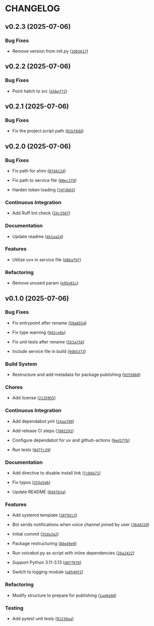 # CHANGELOG


## v0.2.3 (2025-07-06)

### Bug Fixes

- Remove version from init.py
  ([`10b5617`](https://github.com/IAmTheMitchell/discord-voicebot/commit/10b5617563de1eaf12122951dde9ac59795aa38f))


## v0.2.2 (2025-07-06)

### Bug Fixes

- Point hatch to src
  ([`a5bef72`](https://github.com/IAmTheMitchell/discord-voicebot/commit/a5bef729d7e2c502b2fcb10660ed9dcd7e89e6f7))


## v0.2.1 (2025-07-06)

### Bug Fixes

- Fix the project.script path
  ([`01bf8dd`](https://github.com/IAmTheMitchell/discord-voicebot/commit/01bf8dd6f50a451a9a5e34c4bbc0e00a47685212))


## v0.2.0 (2025-07-06)

### Bug Fixes

- Fix path for shim
  ([`07d412d`](https://github.com/IAmTheMitchell/discord-voicebot/commit/07d412d19789106c5be8b4d74ca7ee2a8ccd18a7))

- Fix path to service file
  ([`00ec1f8`](https://github.com/IAmTheMitchell/discord-voicebot/commit/00ec1f837bb48f86c0f57ade84315ef564429603))

- Harden token loading
  ([`7dfdb65`](https://github.com/IAmTheMitchell/discord-voicebot/commit/7dfdb651ee42c83804b0bf384e106c9c88dfc03a))

### Continuous Integration

- Add Ruff lint check
  ([`24c3507`](https://github.com/IAmTheMitchell/discord-voicebot/commit/24c35075f19100fc2acc3b57a8e564e12ba92258))

### Documentation

- Update readme
  ([`4b1aa24`](https://github.com/IAmTheMitchell/discord-voicebot/commit/4b1aa243fe94e9a9b44baa08b4bf0f2541b5110c))

### Features

- Utilize uvx in service file
  ([`d8baf9f`](https://github.com/IAmTheMitchell/discord-voicebot/commit/d8baf9f341304de384e5377fa0e65806678d7688))

### Refactoring

- Remove unused param
  ([`e95e81c`](https://github.com/IAmTheMitchell/discord-voicebot/commit/e95e81c9634ffa53c1749a811d6511c565f7588e))


## v0.1.0 (2025-07-06)

### Bug Fixes

- Fix entrypoint after rename
  ([`59a6554`](https://github.com/IAmTheMitchell/discord-voicebot/commit/59a65545a933f834cd84c9a100c7316bbd933af2))

- Fix type warning
  ([`942ce8e`](https://github.com/IAmTheMitchell/discord-voicebot/commit/942ce8e4c61fb6585312e13f9ea3bf966d336326))

- Fix unit tests after rename
  ([`553a75b`](https://github.com/IAmTheMitchell/discord-voicebot/commit/553a75b314d7f4ed9ca010c7b3491e58c8d5ffbc))

- Include service file in build
  ([`9db5373`](https://github.com/IAmTheMitchell/discord-voicebot/commit/9db5373f38b9ab906e95a3d240134baa7bde56ab))

### Build System

- Restructure and add metadata for package publishing
  ([`92556b8`](https://github.com/IAmTheMitchell/discord-voicebot/commit/92556b8976343c80520a2ed04f6cae7dfeb8c9ff))

### Chores

- Add license
  ([`2135955`](https://github.com/IAmTheMitchell/discord-voicebot/commit/2135955baafedd9d931661d6a72de9b497577cb0))

### Continuous Integration

- Add dependabot.yml
  ([`24aa709`](https://github.com/IAmTheMitchell/discord-voicebot/commit/24aa709b406976518884e0b8f4577a279f333c44))

- Add release CI steps
  ([`7882291`](https://github.com/IAmTheMitchell/discord-voicebot/commit/7882291503136d4d392f8d9db561b99898eff445))

- Configure dependabot for uv and github-actions
  ([`9ed1ffb`](https://github.com/IAmTheMitchell/discord-voicebot/commit/9ed1ffbaaffb43f337e47f5a1a98c65132abe04d))

- Run tests
  ([`8d7fc29`](https://github.com/IAmTheMitchell/discord-voicebot/commit/8d7fc29c2aa005ae606f368032c608ea237175d6))

### Documentation

- Add directive to disable install link
  ([`fc0da71`](https://github.com/IAmTheMitchell/discord-voicebot/commit/fc0da71036500ce58a263ccb2e83e4ecaae6635f))

- Fix typos
  ([`255e5db`](https://github.com/IAmTheMitchell/discord-voicebot/commit/255e5dbcd5a750db3dc22f4a5a290cb958bdfc29))

- Update README
  ([`6947b3a`](https://github.com/IAmTheMitchell/discord-voicebot/commit/6947b3a261f784a5e3bd7630ff4b9218ddd38ebe))

### Features

- Add systemd template
  ([`18f92c3`](https://github.com/IAmTheMitchell/discord-voicebot/commit/18f92c324ad7b9eb437f1337f78a1dde67b8b063))

- Bot sends notifications when voice channel joined by user
  ([`36dd329`](https://github.com/IAmTheMitchell/discord-voicebot/commit/36dd329f923539345ade2ce7850935cf8850bf29))

- Initial commit
  ([`35da3a2`](https://github.com/IAmTheMitchell/discord-voicebot/commit/35da3a2f59dfb01d3b843fa1902c51ddfb93b201))

- Package restructuring
  ([`88e49e9`](https://github.com/IAmTheMitchell/discord-voicebot/commit/88e49e9eb86f43fe84b54bd54aebc10538c444b4))

- Run voicebot.py as script with inline dependencies
  ([`2ba2422`](https://github.com/IAmTheMitchell/discord-voicebot/commit/2ba2422234dfc0dcf3c9f2b83b2b77a5a90d5f6e))

- Support Python 3.11-3.13
  ([`d87f076`](https://github.com/IAmTheMitchell/discord-voicebot/commit/d87f076a408cdb9baebfd38129f9c3c0c375681f))

- Switch to logging module
  ([`a8549f2`](https://github.com/IAmTheMitchell/discord-voicebot/commit/a8549f29ec2426e9c2b7f60e6aed37eb866a8dcc))

### Refactoring

- Modify structure to prepare for publishing
  ([`1ae0a9d`](https://github.com/IAmTheMitchell/discord-voicebot/commit/1ae0a9d6783b30ef93e7af952e47fc208f8caf25))

### Testing

- Add pytest unit tests
  ([`91239aa`](https://github.com/IAmTheMitchell/discord-voicebot/commit/91239aa8b31378d2cf1f6ab62e2f31fe302031c5))
